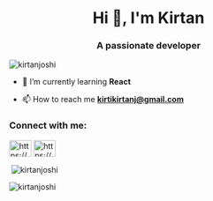 
<h1 align="center">Hi 👋, I'm Kirtan</h1>
<h3 align="center">A passionate  developer</h3>

<p align="left"> <img src="https://komarev.com/ghpvc/?username=kirtanjoshi&label=Profile%20views&color=0e75b6&style=flat" alt="kirtanjoshi" /> </p>


- 🌱 I’m currently learning **React**


- 📫 How to reach me **kirtikirtanj@gmail.com**

<h3 align="left">Connect with me:</h3>
<p align="left">
<a href="https://linkedin.com/in/https://www.linkedin.com/in/kirtan-joshi-57112a284/" target="blank"><img align="center" src="https://raw.githubusercontent.com/rahuldkjain/github-profile-readme-generator/master/src/images/icons/Social/linked-in-alt.svg" alt="https://www.linkedin.com/in/kirtan-joshi-57112a284/" height="30" width="40" /></a>
<a href="https://instagram.com/https://www.instagram.com/" target="blank"><img align="center" src="https://raw.githubusercontent.com/rahuldkjain/github-profile-readme-generator/master/src/images/icons/Social/instagram.svg" alt="https://www.instagram.com/" height="30" width="40" /></a>
</p>





<p>&nbsp;<img align="center" src="https://github-readme-stats.vercel.app/api?username=kirtanjoshi&show_icons=true&locale=en" alt="kirtanjoshi" /></p>

<p><img align="center" src="https://github-readme-streak-stats.herokuapp.com/?user=kirtanjoshi&" alt="kirtanjoshi" /></p>
